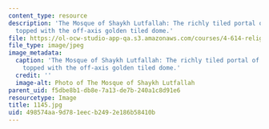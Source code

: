 ```yaml
---
content_type: resource
description: 'The Mosque of Shaykh Lutfallah: The richly tiled portal of the Mosque
  topped with the off-axis golden tiled dome.'
file: https://ol-ocw-studio-app-qa.s3.amazonaws.com/courses/4-614-religious-architecture-and-islamic-cultures-fall-2002/498574aa9d781eecb2492e186b58410b_1145.jpg
file_type: image/jpeg
image_metadata:
  caption: 'The Mosque of Shaykh Lutfallah: The richly tiled portal of the Mosque
    topped with the off-axis golden tiled dome.'
  credit: ''
  image-alt: Photo of The Mosque of Shaykh Lutfallah
parent_uid: f5dbe8b1-db8e-7a13-de7b-240a1c8d91e6
resourcetype: Image
title: 1145.jpg
uid: 498574aa-9d78-1eec-b249-2e186b58410b
---
```

